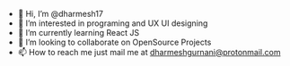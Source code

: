 - 👋 Hi, I’m @dharmesh17
- 👀 I’m interested in programing and UX UI designing 
- 🌱 I’m currently learning React JS
- 💞️ I’m looking to collaborate on OpenSource Projects
- 📫 How to reach me just mail me at dharmeshgurnani@protonmail.com
